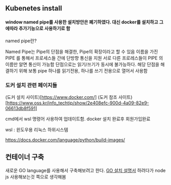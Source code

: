 ## Kubenetes install

#### window named pipe를 사용한 설치방안은 폐기하였다. 대신 docker를 설치하고 그에따라 추가기능으로 사용하기로 함

named pipe란? 

Named Pipe는 Pipe의 단점을 해결한, Pipe의 확장이라고 할 수 있음
이름을 가진 PIPE 를 통해서 프로세스들 간에 단방향 통신을 지원
서로 다른 프로레스들이 PIPE 의 이름만 알면 통신이 가능함
단점으로는 읽기/쓰기가 동시에 불가능하다.
해당 단점을 해결하기 위해 보통 pipe 하나를 읽기전용, 하나를 쓰기 전용으로 열어서 사용함


### 도커 설치 관련 페이지들
(도커 설치 사이트)[https://www.docker.com/]
(도커 참조 사이트)[https://www.oss.kr/info_techtip/show/2e408efc-900d-4a09-82e9-06613db8f591]

cmd에서 wsl 명령어 사용하여 업데이트함. docker 설치 완료후 회원가입완료

wsl : 윈도우용 리눅스 하위시스템

https://docs.docker.com/language/python/build-images/


## 컨테이너 구축
새로운 GO language를 사용해서 구축해보려고 한다.
[GO 설치 설명서](https://docs.docker.com/language/golang/build-images/)
하려다가 node js 사용해보는것 쪽으로 생각해봄
